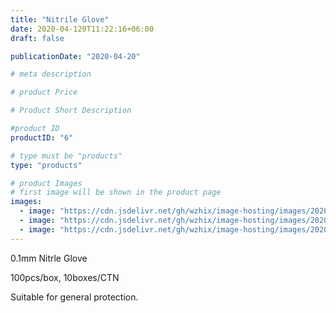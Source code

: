 ```yaml
---
title: "Nitrile Glove"
date: 2020-04-120T11:22:16+06:00
draft: false

publicationDate: "2020-04-20"

# meta description

# product Price

# Product Short Description

#product ID
productID: "6"

# type must be "products"
type: "products"

# product Images
# first image will be shown in the product page
images:
  - image: "https://cdn.jsdelivr.net/gh/wzhix/image-hosting/images/20200421210859.jpeg"
  - image: "https://cdn.jsdelivr.net/gh/wzhix/image-hosting/images/20200421210859.jpeg"
  - image: "https://cdn.jsdelivr.net/gh/wzhix/image-hosting/images/20200421210859.jpeg"
---
```


0.1mm Nitrle Glove

100pcs/box, 10boxes/CTN

Suitable for general protection.